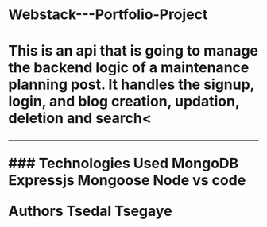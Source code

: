# Webstack---Portfolio-Project
<h1>This is an api that is going to manage the backend logic of a maintenance planning post. It handles the signup, login, and blog creation, updation, deletion and search</h><
<hr>
### Technologies Used
MongoDB Expressjs Mongoose Node vs code

Authors
Tsedal Tsegaye

